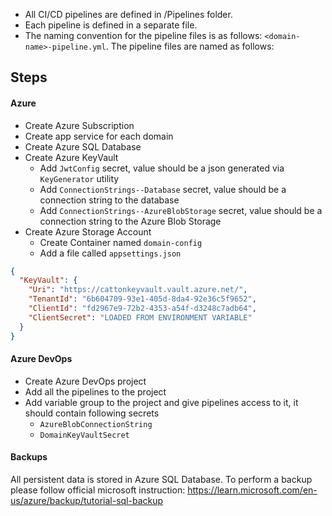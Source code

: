 * All CI/CD pipelines are defined in /Pipelines folder. 
* Each pipeline is defined in a separate file. 
* The naming convention for the pipeline files is as follows: `<domain-name>-pipeline.yml`. The pipeline files are named as follows:

## Steps

#### Azure

* Create Azure Subscription
* Create app service for each domain
* Create Azure SQL Database
* Create Azure KeyVault
  * Add `JwtConfig` secret, value should be a json generated via `KeyGenerator` utility
  * Add `ConnectionStrings--Database` secret, value should be a connection string to the database
  * Add `ConnectionStrings--AzureBlobStorage` secret, value should be a connection string to the Azure Blob Storage
* Create Azure Storage Account
  * Create Container named `domain-config`
  * Add a file called `appsettings.json`
```json
{
  "KeyVault": {
    "Uri": "https://cattonkeyvault.vault.azure.net/",
    "TenantId": "6b604709-93e1-405d-8da4-92e36c5f9652",
    "ClientId": "fd2967e9-72b2-4353-a54f-d3248c7adb64",
    "ClientSecret": "LOADED FROM ENVIRONMENT VARIABLE"
  }
}
```

#### Azure DevOps
* Create Azure DevOps project
* Add all the pipelines to the project
* Add variable group to the project and give pipelines access to it, it should contain following secrets
  - `AzureBlobConnectionString`
  - `DomainKeyVaultSecret`


#### Backups
All persistent data is stored in Azure SQL Database. To perform a backup please follow official microsoft instruction:
https://learn.microsoft.com/en-us/azure/backup/tutorial-sql-backup